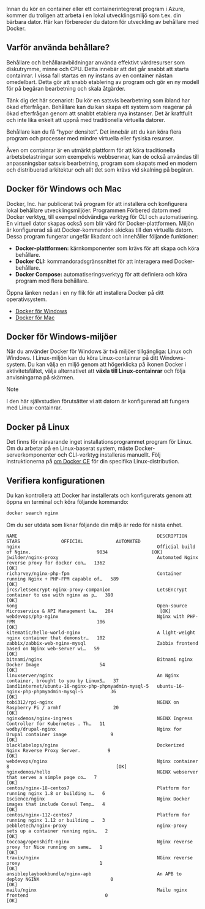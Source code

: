 Innan du kör en container eller ett containerintegrerat program i Azure, kommer du troligen att arbeta i en lokal utvecklingsmiljö som t.ex. din bärbara dator. Här kan förbereder du datorn för utveckling av behållare med Docker.

## <a name="why-use-containers"></a>Varför använda behållare?

Behållare och behållaravbildningar använda effektivt värdresurser som diskutrymme, minne och CPU. Detta innebär att det går snabbt att starta containrar. I vissa fall startas en ny instans av en container nästan omedelbart. Detta gör att snabb etablering av program och gör en ny modell för på begäran bearbetning och skala åtgärder.

Tänk dig det här scenariot: Du kör en satsvis bearbetning som ibland har ökad efterfrågan. Behållare kan du kan skapa ett system som reagerar på ökad efterfrågan genom att snabbt etablera nya instanser. Det är kraftfullt och inte lika enkelt att uppnå med traditionella virtuella datorer.

Behållare kan du få ”hyper densitet”. Det innebär att du kan köra flera program och processer med mindre virtuella eller fysiska resurser.

Även om containrar är en utmärkt plattform för att köra traditionella arbetsbelastningar som exempelvis webbservrar, kan de också användas till anpassningsbar satsvis bearbetning, program som skapats med en modern och distribuerad arkitektur och allt det som krävs vid skalning på begäran.

## <a name="docker-for-windows-and-mac"></a>Docker för Windows och Mac

Docker, Inc. har publicerat två program för att installera och konfigurera lokal behållare utvecklingsmiljöer. Programmen Förbered datorn med Docker verktyg, till exempel nödvändiga verktyg för CLI och automatisering. En virtuell dator skapas också som blir värd för Docker-plattformen. Miljön är konfigurerad så att Docker-kommandon skickas till den virtuella datorn. Dessa program fungerar ungefär likadant och innehåller följande funktioner:

- **Docker-plattformen:** kärnkomponenter som krävs för att skapa och köra behållare.
- **Docker CLI:** kommandoradsgränssnittet för att interagera med Docker-behållare.
- **Docker Compose:** automatiseringsverktyg för att definiera och köra program med flera behållare.

Öppna länken nedan i en ny flik för att installera Docker på ditt operativsystem. 

- [Docker för Windows](https://www.docker.com/docker-windows)
- [Docker för Mac](https://www.docker.com/docker-mac)

## <a name="docker-for-windows-environments"></a>Docker för Windows-miljöer

När du använder Docker för Windows är två miljöer tillgängliga: Linux och Windows. I Linux-miljön kan du köra Linux-containrar på ditt Windows-system. Du kan välja en miljö genom att högerklicka på ikonen Docker i aktivitetsfältet, välja alternativet att **växla till Linux-containrar** och följa anvisningarna på skärmen.

> [!NOTE]
> I den här självstudien förutsätter vi att datorn är konfigurerad att fungera med Linux-containrar.

## <a name="docker-on-linux"></a>Docker på Linux

Det finns för närvarande inget installationsprogrammet program för Linux. Om du arbetar på en Linux-baserat system, måste Docker-serverkomponenter och CLI-verktyg installeras manuellt. Följ instruktionerna på [om Docker CE](https://docs.docker.com/install/#server) för din specifika Linux-distribution.

## <a name="validate-configuration"></a>Verifiera konfigurationen

Du kan kontrollera att Docker har installerats och konfigurerats genom att öppna en terminal och köra följande kommando:

```bash
docker search nginx
```

Om du ser utdata som liknar följande din miljö är redo för nästa enhet.

```output
NAME                                                   DESCRIPTION                                     STARS               OFFICIAL            AUTOMATED
nginx                                                  Official build of Nginx.                        9034                [OK]
jwilder/nginx-proxy                                    Automated Nginx reverse proxy for docker con…   1362                                    [OK]
richarvey/nginx-php-fpm                                Container running Nginx + PHP-FPM capable of…   589                                     [OK]
jrcs/letsencrypt-nginx-proxy-companion                 LetsEncrypt container to use with nginx as p…   390                                     [OK]
kong                                                   Open-source Microservice & API Management la…   204                 [OK]
webdevops/php-nginx                                    Nginx with PHP-FPM                              106                                     [OK]
kitematic/hello-world-nginx                            A light-weight nginx container that demonstr…   102
zabbix/zabbix-web-nginx-mysql                          Zabbix frontend based on Nginx web-server wi…   59                                      [OK]
bitnami/nginx                                          Bitnami nginx Docker Image                      54                                      [OK]
linuxserver/nginx                                      An Nginx container, brought to you by LinuxS…   37
1and1internet/ubuntu-16-nginx-php-phpmyadmin-mysql-5   ubuntu-16-nginx-php-phpmyadmin-mysql-5          36                                      [OK]
tobi312/rpi-nginx                                      NGINX on Raspberry Pi / armhf                   20                                      [OK]
nginxdemos/nginx-ingress                               NGINX Ingress Controller for Kubernetes . Th…   11
wodby/drupal-nginx                                     Nginx for Drupal container image                9                                       [OK]
blacklabelops/nginx                                    Dockerized Nginx Reverse Proxy Server.          9                                       [OK]
webdevops/nginx                                        Nginx container                                 8                                       [OK]
nginxdemos/hello                                       NGINX webserver that serves a simple page co…   7                                       [OK]
centos/nginx-18-centos7                                Platform for running nginx 1.8 or building n…   6
1science/nginx                                         Nginx Docker images that include Consul Temp…   4                                       [OK]
centos/nginx-112-centos7                               Platform for running nginx 1.12 or building …   3
pebbletech/nginx-proxy                                 nginx-proxy sets up a container running ngin…   2                                       [OK]
toccoag/openshift-nginx                                Nginx reverse proxy for Nice running on same…   1                                       [OK]
travix/nginx                                           NGinx reverse proxy                             1                                       [OK]
ansibleplaybookbundle/nginx-apb                        An APB to deploy NGINX                          0                                       [OK]
mailu/nginx                                            Mailu nginx frontend                            0                                       [OK]
```